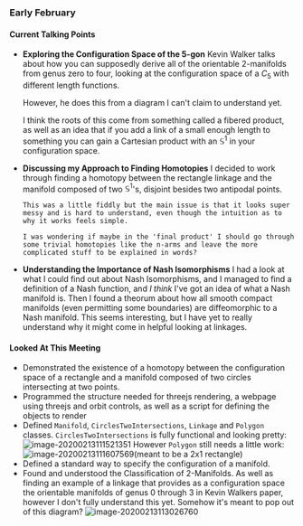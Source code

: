 ### Early February

#### Current Talking Points

- __Exploring the Configuration Space of the 5-gon__
    Kevin Walker talks about how you can supposedly derive all of the orientable 2-manifolds from genus zero to four, looking at the configuration space of a $C_5$ with different length functions.

    However, he does this from a diagram I can't claim to understand yet.

    I think the roots of this come from something called a fibered product, as well as an idea that if you add a link of a small enough length to something you can gain a Cartesian product with an $\mathbb S^1$ in your configuration space.

- __Discussing my Approach to Finding Homotopies__
    I decided to work through finding a homotopy between the rectangle linkage and the manifold composed of two $\mathbb S^1$'s, disjoint besides two antipodal points. 

      This was a little fiddly but the main issue is that it looks super messy and is hard to understand, even though the intuition as to why it works feels simple.

      I was wondering if maybe in the 'final product' I should go through some trivial homotopies like the n-arms and leave the more complicated stuff to be explained in words?

- __Understanding the Importance of Nash Isomorphisms__
    I had a look at what I could find out about Nash Isomorphisms, and I managed to find a definition of a Nash function, and _I think_ I've got an idea of what a Nash manifold is. Then I found a theorum about how all smooth compact manifolds (even permitting some boundaries) are diffeomorphic to a Nash manifold. This seems interesting, but I have yet to really understand why it might come in helpful looking at linkages.

#### Looked At This Meeting

-   Demonstrated the existence of a homotopy between the configuration space of a rectangle and a manifold composed of two circles intersecting at two points.
-   Programmed the structure needed for threejs rendering, a webpage using threejs and orbit controls, as well as a script for defining the objects to render
-   Defined `Manifold`, `CirclesTwoIntersections`, `Linkage` and  `Polygon` classes. `CirclesTwoIntersections` is  fully functional and looking pretty:
    ![image-20200213111521351](C:/Users/evan/Documents/configuration-spaces/images/image-20200213111521351.png)
    However `Polygon` still needs a little work:
    ![image-20200213111607569](C:/Users/evan/Documents/configuration-spaces/images/image-20200213111607569.png)(meant to be a 2x1 rectangle)
-   Defined a standard way to specify the configuration of a manifold.
-   Found and understood the Classification of 2-Manifolds. As well as finding an example of a linkage that provides as a configuration space the orientable manifolds of genus 0 through 3 in Kevin Walkers paper, however I don't fully understand this yet. Somehow it's meant to pop out of this diagram?
    ![image-20200213113026760](C:/Users/evan/Documents/configuration-spaces/images/image-20200213113026760.png)